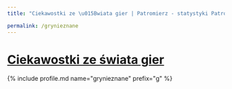 ```yaml
---
title: "Ciekawostki ze \u015Bwiata gier | Patromierz - statystyki Patronite.pl"

permalink: /grynieznane
---
```


# [Ciekawostki ze świata gier](https://patronite.pl/grynieznane)

{% include profile.md name="grynieznane" prefix="g" %}
